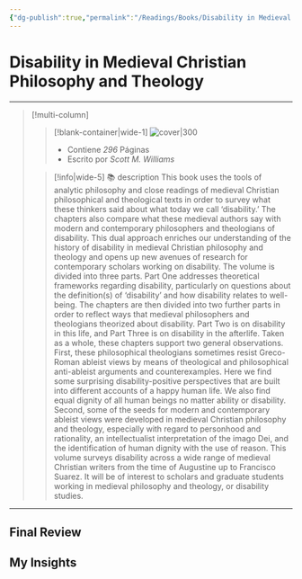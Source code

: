 ```yaml
---
{"dg-publish":true,"permalink":"/Readings/Books/Disability in Medieval Christian Philosophy and Theology/","title":"Disability in Medieval Christian Philosophy and Theology","tags":["NoteType/Book"],"created":"2023-10-03T18:41:13.612-05:00","updated":"2023-10-03T18:41:13.961-05:00"}
---
```



# Disability in Medieval Christian Philosophy and Theology
- - -
> [!multi-column]
> 
> > [!blank-container|wide-1]
> >  ![cover|300](http://books.google.com/books/content?id=Ne7QDwAAQBAJ&printsec=frontcover&img=1&zoom=1&edge=curl&source=gbs_api)
> >- Contiene *296* Páginas
> >- Escrito por *Scott M. Williams*
> 
> > [!info|wide-5] 📚 description
> > This book uses the tools of analytic philosophy and close readings of medieval Christian philosophical and theological texts in order to survey what these thinkers said about what today we call ‘disability.’ The chapters also compare what these medieval authors say with modern and contemporary philosophers and theologians of disability. This dual approach enriches our understanding of the history of disability in medieval Christian philosophy and theology and opens up new avenues of research for contemporary scholars working on disability. The volume is divided into three parts. Part One addresses theoretical frameworks regarding disability, particularly on questions about the definition(s) of ‘disability’ and how disability relates to well-being. The chapters are then divided into two further parts in order to reflect ways that medieval philosophers and theologians theorized about disability. Part Two is on disability in this life, and Part Three is on disability in the afterlife. Taken as a whole, these chapters support two general observations. First, these philosophical theologians sometimes resist Greco-Roman ableist views by means of theological and philosophical anti-ableist arguments and counterexamples. Here we find some surprising disability-positive perspectives that are built into different accounts of a happy human life. We also find equal dignity of all human beings no matter ability or disability. Second, some of the seeds for modern and contemporary ableist views were developed in medieval Christian philosophy and theology, especially with regard to personhood and rationality, an intellectualist interpretation of the imago Dei, and the identification of human dignity with the use of reason. This volume surveys disability across a wide range of medieval Christian writers from the time of Augustine up to Francisco Suarez. It will be of interest to scholars and graduate students working in medieval philosophy and theology, or disability studies.
> 

- - -

## Final Review

## My Insights